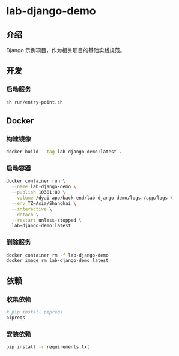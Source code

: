 # lab-django-demo

## 介绍

Django 示例项目，作为相关项目的基础实践规范。

## 开发

### 启动服务

```bash
sh run/entry-point.sh
```

## Docker

### 构建镜像

```bash
docker build --tag lab-django-demo:latest .
```

### 启动容器

```bash
docker container run \
  --name lab-django-demo \
  --publish 10301:80 \
  --volume /dyai-app/back-end/lab-django-demo/logs:/app/logs \
  --env TZ=Asia/Shanghai \
  --interactive \
  --detach \
  --restart unless-stopped \
  lab-django-demo:latest
```

### 删除服务

```bash
docker container rm -f lab-django-demo
docker image rm lab-django-demo:latest
```

## 依赖

### 收集依赖
    
```bash
# pip install pipreqs
pipreqs .
```

### 安装依赖

```bash
pip install -r requirements.txt
```

